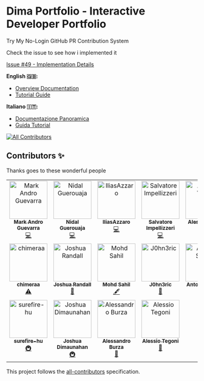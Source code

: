 # Dima Portfolio - Interactive Developer Portfolio

Try My No-Login GitHub PR Contribution System

Check the issue to see how i implemented it

[Issue #49 - Implementation Details](https://github.com/MindfulLearner/dima-portfolio/issues/49)

**English 🇬🇧:**
- [Overview Documentation](https://github.com/MindfulLearner/dima-portfolio/blob/master/docs/overview.md)
- [Tutorial Guide](https://github.com/MindfulLearner/dima-portfolio/blob/master/docs/tutorialCommitEng.md)

**Italiano 🇮🇹:**
- [Documentazione Panoramica](https://github.com/MindfulLearner/dima-portfolio/blob/master/docs/overview-it.md)
- [Guida Tutorial](https://github.com/MindfulLearner/dima-portfolio/blob/master/docs/tutorialCommitIta.md)


<!-- ALL-CONTRIBUTORS-BADGE:START - Do not remove or modify this section -->
[![All Contributors](https://img.shields.io/badge/all_contributors-18-orange.svg?style=flat-square)](#contributors-)
<!-- ALL-CONTRIBUTORS-BADGE:END -->

## Contributors ✨

Thanks goes to these wonderful people
<!-- ALL-CONTRIBUTORS-LIST:START - Do not remove or modify this section -->
<!-- prettier-ignore-start -->
<!-- markdownlint-disable -->
<table>
  <tbody>
    <tr>
      <td align="center" valign="top" width="14.28%"><a href="https://github.com/spacemark3"><img src="https://avatars.githubusercontent.com/u/135146939?v=4?s=100" width="100px;" alt="Mark Andro Guevarra"/><br /><sub><b>Mark Andro Guevarra</b></sub></a><br /><a href="https://github.com/MindfulLearner/dima-portfolio/commits?author=spacemark3" title="Code">💻</a></td>
      <td align="center" valign="top" width="14.28%"><a href="https://github.com/Nidalone29"><img src="https://avatars.githubusercontent.com/u/22301275?v=4?s=100" width="100px;" alt="Nidal Guerouaja"/><br /><sub><b>Nidal Guerouaja</b></sub></a><br /><a href="https://github.com/MindfulLearner/dima-portfolio/commits?author=Nidalone29" title="Code">💻</a></td>
      <td align="center" valign="top" width="14.28%"><a href="https://github.com/IliasAzzaro"><img src="https://avatars.githubusercontent.com/u/175980052?v=4?s=100" width="100px;" alt="IliasAzzaro"/><br /><sub><b>IliasAzzaro</b></sub></a><br /><a href="https://github.com/MindfulLearner/dima-portfolio/commits?author=IliasAzzaro" title="Code">💻</a></td>
      <td align="center" valign="top" width="14.28%"><a href="https://github.com/salvatore-impellizzeri"><img src="https://avatars.githubusercontent.com/u/169536459?v=4?s=100" width="100px;" alt="Salvatore Impellizzeri"/><br /><sub><b>Salvatore Impellizzeri</b></sub></a><br /><a href="https://github.com/MindfulLearner/dima-portfolio/commits?author=salvatore-impellizzeri" title="Code">💻</a></td>
      <td align="center" valign="top" width="14.28%"><a href="https://alessiovietri.it/"><img src="https://avatars.githubusercontent.com/u/8794395?v=4?s=100" width="100px;" alt="Alessio Vietri"/><br /><sub><b>Alessio Vietri</b></sub></a><br /><a href="https://github.com/MindfulLearner/dima-portfolio/commits?author=alessiovietri" title="Code">💻</a></td>
      <td align="center" valign="top" width="14.28%"><a href="https://github.com/JG-Kat"><img src="https://avatars.githubusercontent.com/u/180159971?v=4?s=100" width="100px;" alt="JG-Kat"/><br /><sub><b>JG-Kat</b></sub></a><br /><a href="https://github.com/MindfulLearner/dima-portfolio/commits?author=JG-Kat" title="Code">💻</a></td>
      <td align="center" valign="top" width="14.28%"><a href="https://github.com/AndreaPenaMI"><img src="https://avatars.githubusercontent.com/u/128750447?v=4?s=100" width="100px;" alt="AndreaPenaMI"/><br /><sub><b>AndreaPenaMI</b></sub></a><br /><a href="#ideas-AndreaPenaMI" title="Ideas, Planning, & Feedback">🤔</a></td>
    </tr>
    <tr>
      <td align="center" valign="top" width="14.28%"><a href="https://github.com/chimeraa"><img src="https://avatars.githubusercontent.com/u/51544825?v=4?s=100" width="100px;" alt="chimeraa"/><br /><sub><b>chimeraa</b></sub></a><br /><a href="https://github.com/MindfulLearner/dima-portfolio/commits?author=chimeraa" title="Tests">⚠️</a></td>
      <td align="center" valign="top" width="14.28%"><a href="http://joshrandall.net"><img src="https://avatars.githubusercontent.com/u/39863829?v=4?s=100" width="100px;" alt="Joshua Randall"/><br /><sub><b>Joshua Randall</b></sub></a><br /><a href="#design-joshrandall8478" title="Design">🎨</a></td>
      <td align="center" valign="top" width="14.28%"><a href="https://github.com/mosahel01"><img src="https://avatars.githubusercontent.com/u/207353671?v=4?s=100" width="100px;" alt="Mohd Sahil"/><br /><sub><b>Mohd Sahil</b></sub></a><br /><a href="#content-mosahel01" title="Content">🖋</a></td>
      <td align="center" valign="top" width="14.28%"><a href="https://github.com/J0hn3ric"><img src="https://avatars.githubusercontent.com/u/96300940?v=4?s=100" width="100px;" alt="J0hn3ric"/><br /><sub><b>J0hn3ric</b></sub></a><br /><a href="https://github.com/MindfulLearner/dima-portfolio/pulls?q=is%3Apr+reviewed-by%3AJ0hn3ric" title="Reviewed Pull Requests">👀</a></td>
      <td align="center" valign="top" width="14.28%"><a href="https://discord.gg/xFhZJBvjpn"><img src="https://avatars.githubusercontent.com/u/73227508?v=4?s=100" width="100px;" alt="Antonio Stassi"/><br /><sub><b>Antonio Stassi</b></sub></a><br /><a href="#maintenance-antoniostassi" title="Maintenance">🚧</a></td>
      <td align="center" valign="top" width="14.28%"><a href="https://github.com/AntonioForchi"><img src="https://avatars.githubusercontent.com/u/169792027?v=4?s=100" width="100px;" alt="Antonio Forchi"/><br /><sub><b>Antonio Forchi</b></sub></a><br /><a href="#content-AntonioForchi" title="Content">🖋</a></td>
      <td align="center" valign="top" width="14.28%"><a href="https://github.com/jaco-berti"><img src="https://avatars.githubusercontent.com/u/127600117?v=4?s=100" width="100px;" alt="berti"/><br /><sub><b>berti</b></sub></a><br /><a href="#ideas-jaco-berti" title="Ideas, Planning, & Feedback">🤔</a></td>
    </tr>
    <tr>
      <td align="center" valign="top" width="14.28%"><a href="https://github.com/surefire-hu"><img src="https://avatars.githubusercontent.com/u/166971184?v=4?s=100" width="100px;" alt="surefire-hu"/><br /><sub><b>surefire-hu</b></sub></a><br /><a href="#infra-surefire-hu" title="Infrastructure (Hosting, Build-Tools, etc)">🚇</a></td>
      <td align="center" valign="top" width="14.28%"><a href="https://dima-portfolio.vercel.app"><img src="https://avatars.githubusercontent.com/u/170177550?v=4?s=100" width="100px;" alt="Joshua Dimaunahan"/><br /><sub><b>Joshua Dimaunahan</b></sub></a><br /><a href="#infra-MindfulLearner" title="Infrastructure (Hosting, Build-Tools, etc)">🚇</a></td>
      <td align="center" valign="top" width="14.28%"><a href="https://github.com/lorizz"><img src="https://avatars.githubusercontent.com/u/2664477?v=4?s=100" width="100px;" alt="Alessandro Burza"/><br /><sub><b>Alessandro Burza</b></sub></a><br /><a href="#tool-lorizz" title="Tools">🔧</a></td>
      <td align="center" valign="top" width="14.28%"><a href="https://my-portfolio-chi-ten-74.vercel.app/"><img src="https://avatars.githubusercontent.com/u/110291544?v=4?s=100" width="100px;" alt="Alessio Tegoni"/><br /><sub><b>Alessio Tegoni</b></sub></a><br /><a href="#design-alessiotegoni" title="Design">🎨</a></td>
    </tr>
  </tbody>
</table>

<!-- markdownlint-restore -->
<!-- prettier-ignore-end -->

<!-- ALL-CONTRIBUTORS-LIST:END -->

<!-- ALL-CONTRIBUTORS-LIST:START - Do not remove or modify this section -->
<!-- ALL-CONTRIBUTORS-LIST:END -->

This project follows the [all-contributors](https://github.com/all-contributors/all-contributors) specification.

